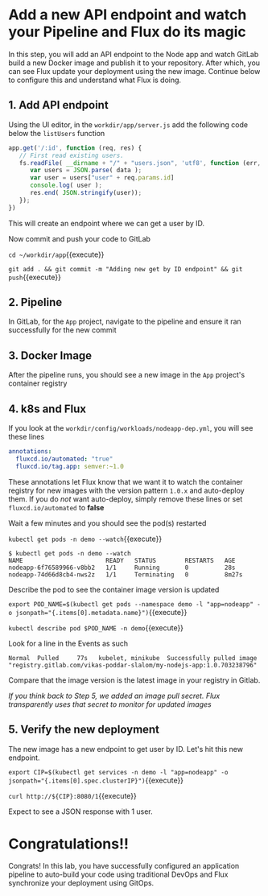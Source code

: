 # Add a new API endpoint and watch your Pipeline and Flux do its magic

In this step, you will add an API endpoint to the Node app and watch GitLab build a new Docker image and publish it to your repository. After which, you can see Flux update your deployment using the new image. Continue below to configure this and understand what Flux is doing.

## 1. Add API endpoint

Using the UI editor, in the `workdir/app/server.js` add the following code below the `listUsers` function

```javascript
app.get('/:id', function (req, res) {
   // First read existing users.
   fs.readFile( __dirname + "/" + "users.json", 'utf8', function (err, data) {
      var users = JSON.parse( data );
      var user = users["user" + req.params.id]
      console.log( user );
      res.end( JSON.stringify(user));
   });
})
```

This will create an endpoint where we can get a user by ID.

Now commit and push your code to GitLab

`cd ~/workdir/app`{{execute}}

`git add . && git commit -m "Adding new get by ID endpoint" && git push`{{execute}}

## 2. Pipeline

In GitLab, for the `App` project, navigate to the pipeline and ensure it ran successfully for the new commit

## 3. Docker Image

After the pipeline runs, you should see a new image in the `App` project's container registry

## 4. k8s and Flux

If you look at the `workdir/config/workloads/nodeapp-dep.yml`, you will see these lines

```yaml
annotations:
  fluxcd.io/automated: "true"
  fluxcd.io/tag.app: semver:~1.0
```

These annotations let Flux know that we want it to watch the container registry for new images with the version pattern `1.0.x` and auto-deploy them. If you do _not_ want auto-deploy, simply remove these lines or set `fluxcd.io/automated` to **false**

Wait a few minutes and you should see the pod(s) restarted

`kubectl get pods -n demo --watch`{{execute}}
```
$ kubectl get pods -n demo --watch
NAME                       READY   STATUS        RESTARTS   AGE
nodeapp-6f76589966-v8bb2   1/1     Running       0          28s
nodeapp-74d66d8cb4-nws2z   1/1     Terminating   0          8m27s
```

Describe the pod to see the container image version is updated

`export POD_NAME=$(kubectl get pods --namespace demo -l "app=nodeapp" -o jsonpath="{.items[0].metadata.name}")`{{execute}}

`kubectl describe pod $POD_NAME -n demo`{{execute}}

Look for a line in the Events as such
```
Normal  Pulled     77s   kubelet, minikube  Successfully pulled image "registry.gitlab.com/vikas-poddar-slalom/my-nodejs-app:1.0.703238796"
```
Compare that the image version is the latest image in your registry in Gitlab.

*If you think back to Step 5, we added an image pull secret. Flux transparently uses that secret to monitor for updated images*

## 5. Verify the new deployment

The new image has a new endpoint to get user by ID. Let's hit this new endpoint.

`export CIP=$(kubectl get services -n demo -l "app=nodeapp" -o jsonpath="{.items[0].spec.clusterIP}")`{{execute}}

`curl http://${CIP}:8080/1`{{execute}}

Expect to see a JSON response with 1 user.

# Congratulations!!

Congrats! In this lab, you have successfully configured an application pipeline to auto-build your code using traditional DevOps and Flux synchronize your deployment using GitOps.
